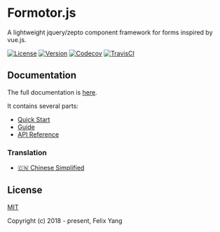 # Formotor.js

A lightweight jquery/zepto component framework for forms inspired by vue.js.

[![License](https://img.shields.io/npm/l/formotor.svg)](https://www.npmjs.com/package/formotor)
[![Version](https://img.shields.io/npm/v/formotor.svg)](https://www.npmjs.com/package/formotor)
[![Codecov](https://codecov.io/gh/felixpy/formotor/branch/dev/graph/badge.svg)](https://codecov.io/gh/felixpy/formotor)
[![TravisCI](https://travis-ci.org/felixpy/formotor.svg?branch=dev)](https://travis-ci.org/felixpy/formotor)

## Documentation

The full documentation is [here](https://felixpy.github.io/formotor).

It contains several parts:

- [Quick Start](https://felixpy.github.io/formotor/#/intro)
- [Guide](https://felixpy.github.io/formotor/#/component)
- [API Reference](https://felixpy.github.io/formotor/#/api)

### Translation

- [:cn: Chinese Simplified](https://felixpy.github.io/formotor/#/zh-cn)

## License

[MIT](http://opensource.org/licenses/MIT)

Copyright (c) 2018 - present, Felix Yang
